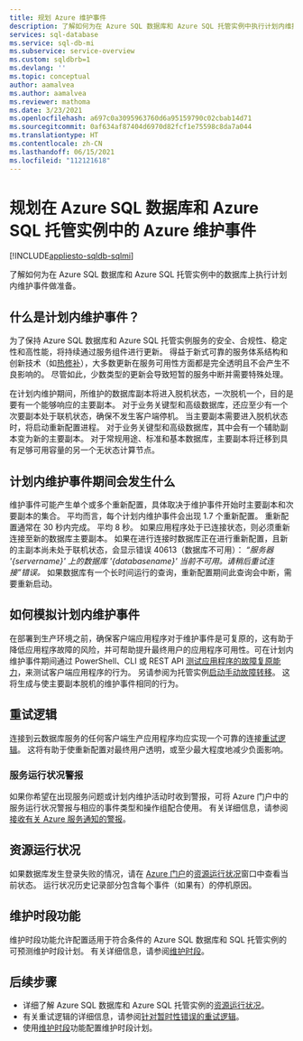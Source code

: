 ```yaml
---
title: 规划 Azure 维护事件
description: 了解如何为在 Azure SQL 数据库和 Azure SQL 托管实例中执行计划内维护事件做准备。
services: sql-database
ms.service: sql-db-mi
ms.subservice: service-overview
ms.custom: sqldbrb=1
ms.devlang: ''
ms.topic: conceptual
author: aamalvea
ms.author: aamalvea
ms.reviewer: mathoma
ms.date: 3/23/2021
ms.openlocfilehash: a697c0a3095963760d6a95159790c02cbab14d71
ms.sourcegitcommit: 0af634af87404d6970d82fcf1e75598c8da7a044
ms.translationtype: HT
ms.contentlocale: zh-CN
ms.lasthandoff: 06/15/2021
ms.locfileid: "112121618"
---
```

# <a name="plan-for-azure-maintenance-events-in-azure-sql-database-and-azure-sql-managed-instance"></a>规划在 Azure SQL 数据库和 Azure SQL 托管实例中的 Azure 维护事件
[!INCLUDE[appliesto-sqldb-sqlmi](../includes/appliesto-sqldb-sqlmi.md)]

了解如何为在 Azure SQL 数据库和 Azure SQL 托管实例中的数据库上执行计划内维护事件做准备。

## <a name="what-is-a-planned-maintenance-event"></a>什么是计划内维护事件？

为了保持 Azure SQL 数据库和 Azure SQL 托管实例服务的安全、合规性、稳定性和高性能，将持续通过服务组件进行更新。 得益于新式可靠的服务体系结构和创新技术（如[热修补](https://aka.ms/azuresqlhotpatching)），大多数更新在服务可用性方面都是完全透明且不会产生不良影响的。 尽管如此，少数类型的更新会导致短暂的服务中断并需要特殊处理。 

在计划内维护期间，所维护的数据库副本将进入脱机状态，一次脱机一个，目的是要有一个能够响应的主要副本。 对于业务关键型和高级数据库，还应至少有一个次要副本处于联机状态，确保不发生客户端停机。 当主要副本需要进入脱机状态时，将启动重新配置进程。 对于业务关键型和高级数据库，其中会有一个辅助副本变为新的主要副本。 对于常规用途、标准和基本数据库，主要副本将迁移到具有足够可用容量的另一个无状态计算节点。

## <a name="what-to-expect-during-a-planned-maintenance-event"></a>计划内维护事件期间会发生什么

维护事件可能产生单个或多个重新配置，具体取决于维护事件开始时主要副本和次要副本的集合。 平均而言，每个计划内维护事件会出现 1.7 个重新配置。 重新配置通常在 30 秒内完成。 平均 8 秒。 如果应用程序处于已连接状态，则必须重新连接至新的数据库主要副本。 如果在进行连接时数据库正在进行重新配置，且新的主副本尚未处于联机状态，会显示错误 40613（数据库不可用）： *“服务器 '{servername}' 上的数据库 '{databasename}' 当前不可用。请稍后重试连接”错误。* 如果数据库有一个长时间运行的查询，重新配置期间此查询会中断，需要重新启动。

## <a name="how-to-simulate-a-planned-maintenance-event"></a>如何模拟计划内维护事件

在部署到生产环境之前，确保客户端应用程序对于维护事件是可复原的，这有助于降低应用程序故障的风险，并可帮助提升最终用户的应用程序可用性。可在计划内维护事件期间通过 PowerShell、CLI 或 REST API [测试应用程序的故障复原能力](./high-availability-sla.md#testing-application-fault-resiliency)，来测试客户端应用程序的行为。 另请参阅为托管实例[启动手动故障转移](https://aka.ms/mifailover-techblog)。 这将生成与使主要副本脱机的维护事件相同的行为。

## <a name="retry-logic"></a>重试逻辑

连接到云数据库服务的任何客户端生产应用程序均应实现一个可靠的连接[重试逻辑](troubleshoot-common-connectivity-issues.md#retry-logic-for-transient-errors)。 这将有助于使重新配置对最终用户透明，或至少最大程度地减少负面影响。

### <a name="service-health-alert"></a>服务运行状况警报

如果你希望在出现服务问题或计划内维护活动时收到警报，可将 Azure 门户中的服务运行状况警报与相应的事件类型和操作组配合使用。 有关详细信息，请参阅[接收有关 Azure 服务通知的警报](../../service-health/alerts-activity-log-service-notifications-portal.md#create-service-health-alert-using-azure-portal)。

## <a name="resource-health"></a>资源运行状况

如果数据库发生登录失败的情况，请在 [Azure 门户](https://portal.azure.com)的[资源运行状况](../../service-health/resource-health-overview.md#get-started)窗口中查看当前状态。 运行状况历史记录部分包含每个事件（如果有）的停机原因。

## <a name="maintenance-window-feature"></a>维护时段功能

维护时段功能允许配置适用于符合条件的 Azure SQL 数据库和 SQL 托管实例的可预测维护时段计划。 有关详细信息，请参阅[维护时段](maintenance-window.md)。

## <a name="next-steps"></a>后续步骤

- 详细了解 Azure SQL 数据库和 Azure SQL 托管实例的[资源运行状况](resource-health-to-troubleshoot-connectivity.md)。
- 有关重试逻辑的详细信息，请参阅[针对暂时性错误的重试逻辑](troubleshoot-common-connectivity-issues.md#retry-logic-for-transient-errors)。
- 使用[维护时段](maintenance-window.md)功能配置维护时段计划。